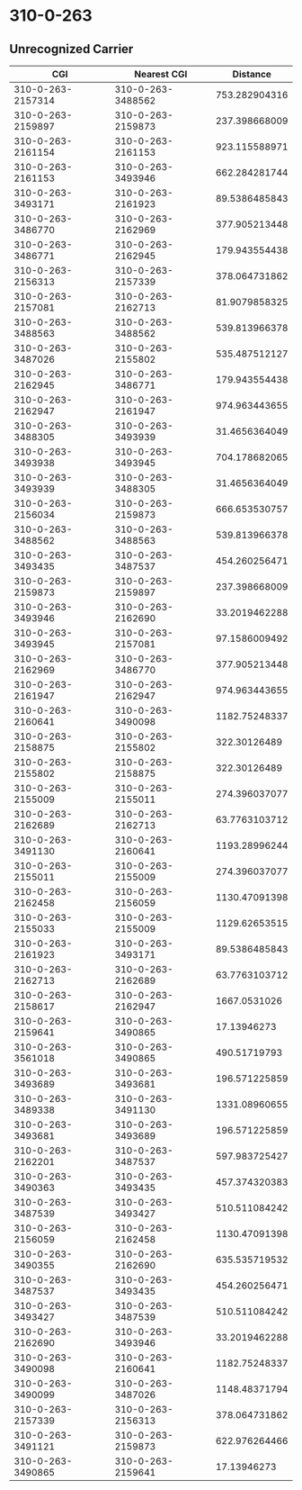 # 310-0-263
## Unrecognized Carrier


| CGI | Nearest CGI | Distance |
|-----|-------------|----------|
| 310-0-263-2157314 | 310-0-263-3488562 | 753.282904316 |
| 310-0-263-2159897 | 310-0-263-2159873 | 237.398668009 |
| 310-0-263-2161154 | 310-0-263-2161153 | 923.115588971 |
| 310-0-263-2161153 | 310-0-263-3493946 | 662.284281744 |
| 310-0-263-3493171 | 310-0-263-2161923 | 89.5386485843 |
| 310-0-263-3486770 | 310-0-263-2162969 | 377.905213448 |
| 310-0-263-3486771 | 310-0-263-2162945 | 179.943554438 |
| 310-0-263-2156313 | 310-0-263-2157339 | 378.064731862 |
| 310-0-263-2157081 | 310-0-263-2162713 | 81.9079858325 |
| 310-0-263-3488563 | 310-0-263-3488562 | 539.813966378 |
| 310-0-263-3487026 | 310-0-263-2155802 | 535.487512127 |
| 310-0-263-2162945 | 310-0-263-3486771 | 179.943554438 |
| 310-0-263-2162947 | 310-0-263-2161947 | 974.963443655 |
| 310-0-263-3488305 | 310-0-263-3493939 | 31.4656364049 |
| 310-0-263-3493938 | 310-0-263-3493945 | 704.178682065 |
| 310-0-263-3493939 | 310-0-263-3488305 | 31.4656364049 |
| 310-0-263-2156034 | 310-0-263-2159873 | 666.653530757 |
| 310-0-263-3488562 | 310-0-263-3488563 | 539.813966378 |
| 310-0-263-3493435 | 310-0-263-3487537 | 454.260256471 |
| 310-0-263-2159873 | 310-0-263-2159897 | 237.398668009 |
| 310-0-263-3493946 | 310-0-263-2162690 | 33.2019462288 |
| 310-0-263-3493945 | 310-0-263-2157081 | 97.1586009492 |
| 310-0-263-2162969 | 310-0-263-3486770 | 377.905213448 |
| 310-0-263-2161947 | 310-0-263-2162947 | 974.963443655 |
| 310-0-263-2160641 | 310-0-263-3490098 | 1182.75248337 |
| 310-0-263-2158875 | 310-0-263-2155802 | 322.30126489 |
| 310-0-263-2155802 | 310-0-263-2158875 | 322.30126489 |
| 310-0-263-2155009 | 310-0-263-2155011 | 274.396037077 |
| 310-0-263-2162689 | 310-0-263-2162713 | 63.7763103712 |
| 310-0-263-3491130 | 310-0-263-2160641 | 1193.28996244 |
| 310-0-263-2155011 | 310-0-263-2155009 | 274.396037077 |
| 310-0-263-2162458 | 310-0-263-2156059 | 1130.47091398 |
| 310-0-263-2155033 | 310-0-263-2155009 | 1129.62653515 |
| 310-0-263-2161923 | 310-0-263-3493171 | 89.5386485843 |
| 310-0-263-2162713 | 310-0-263-2162689 | 63.7763103712 |
| 310-0-263-2158617 | 310-0-263-2162947 | 1667.0531026 |
| 310-0-263-2159641 | 310-0-263-3490865 | 17.13946273 |
| 310-0-263-3561018 | 310-0-263-3490865 | 490.51719793 |
| 310-0-263-3493689 | 310-0-263-3493681 | 196.571225859 |
| 310-0-263-3489338 | 310-0-263-3491130 | 1331.08960655 |
| 310-0-263-3493681 | 310-0-263-3493689 | 196.571225859 |
| 310-0-263-2162201 | 310-0-263-3487537 | 597.983725427 |
| 310-0-263-3490363 | 310-0-263-3493435 | 457.374320383 |
| 310-0-263-3487539 | 310-0-263-3493427 | 510.511084242 |
| 310-0-263-2156059 | 310-0-263-2162458 | 1130.47091398 |
| 310-0-263-3490355 | 310-0-263-2162690 | 635.535719532 |
| 310-0-263-3487537 | 310-0-263-3493435 | 454.260256471 |
| 310-0-263-3493427 | 310-0-263-3487539 | 510.511084242 |
| 310-0-263-2162690 | 310-0-263-3493946 | 33.2019462288 |
| 310-0-263-3490098 | 310-0-263-2160641 | 1182.75248337 |
| 310-0-263-3490099 | 310-0-263-3487026 | 1148.48371794 |
| 310-0-263-2157339 | 310-0-263-2156313 | 378.064731862 |
| 310-0-263-3491121 | 310-0-263-2159873 | 622.976264466 |
| 310-0-263-3490865 | 310-0-263-2159641 | 17.13946273 |

